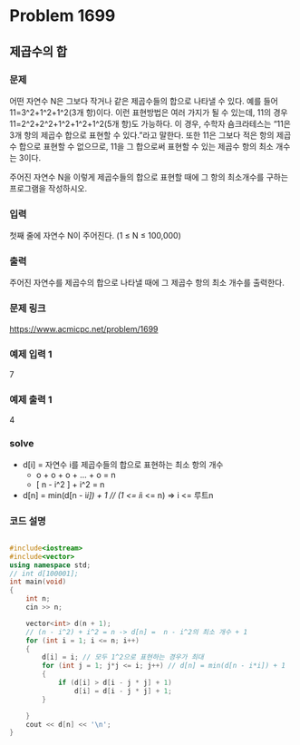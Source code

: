 # Problem 1699

## 제곱수의 합

### 문제
어떤 자연수 N은 그보다 작거나 같은 제곱수들의 합으로 나타낼 수 있다. 예를 들어 11=3^2+1^2+1^2(3개 항)이다. 이런 표현방법은 여러 가지가 될 수 있는데, 11의 경우 11=2^2+2^2+1^2+1^2+1^2(5개 항)도 가능하다. 이 경우, 수학자 숌크라테스는 “11은 3개 항의 제곱수 합으로 표현할 수 있다.”라고 말한다. 또한 11은 그보다 적은 항의 제곱수 합으로 표현할 수 없으므로, 11을 그 합으로써 표현할 수 있는 제곱수 항의 최소 개수는 3이다.

주어진 자연수 N을 이렇게 제곱수들의 합으로 표현할 때에 그 항의 최소개수를 구하는 프로그램을 작성하시오.

### 입력
첫째 줄에 자연수 N이 주어진다. (1 ≤ N ≤ 100,000)

### 출력
주어진 자연수를 제곱수의 합으로 나타낼 때에 그 제곱수 항의 최소 개수를 출력한다.

### 문제 링크
<https://www.acmicpc.net/problem/1699>

### 예제 입력 1
7
### 예제 출력 1
4

### solve
- d[i] = 자연수 i를 제곱수들의 합으로 표현하는 최소 항의 개수
	- o + o + o + ... + o = n
	- [ n - i^2 ] + i^2 = n
- d[n] = min(d[n - i*i]) + 1 // (1 <= i*i <= n) => i <= 루트n


### 코드 설명
```C++

#include<iostream>
#include<vector>
using namespace std;
// int d[100001];
int main(void)
{
	int n;
	cin >> n;

	vector<int> d(n + 1);
	// (n - i^2) + i^2 = n -> d[n] =  n - i^2의 최소 개수 + 1
	for (int i = 1; i <= n; i++)
	{
		d[i] = i; // 모두 1^2으로 표현하는 경우가 최대
		for (int j = 1; j*j <= i; j++) // d[n] = min(d[n - i*i]) + 1
		{
			if (d[i] > d[i - j * j] + 1)
				d[i] = d[i - j * j] + 1;
		}

	}
	cout << d[n] << '\n';
}

```
